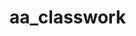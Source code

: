 # aa_classwork
 
 
 
 
 
                                
                     
             
                     
  
                    
                     
                          
                     
             
                     

                     
              
             
                     
                  
                     
             
                     
        
                     
